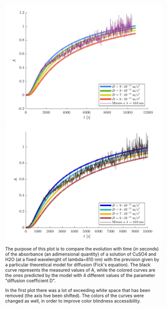 ![alt text](https://github.com/taranaalex/MLPNS_ATarana/blob/main/vis/plotFick.jpg)
![alt text](https://github.com/taranaalex/MLPNS_ATarana/blob/main/vis/plotFickBetter.jpg)

The purpose of this plot is to compare the evolution with time (in seconds) of the absorbance (an adimensional quantity) of a solution of CuSO4 and H2O (at a fixed wavelenght of lambda=810 nm) with the prevision given by a particular theoretical model for diffusion (Fick's equation). The black curve represents the measured values of A, while the colored curves are the ones predicted by the model with 4 different values of the parameter "diffusion coefficient D".

In the first plot there was a lot of exceeding white space that has been removed (the axis hve been shifted). The colors of the curves were changed as well, in order to improve color blindness accessibility.
